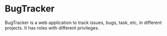 # BugTracker
BugTracker is a web application to track issues, bugs, task, etc, in different
projects. It has roles with different privileges.
